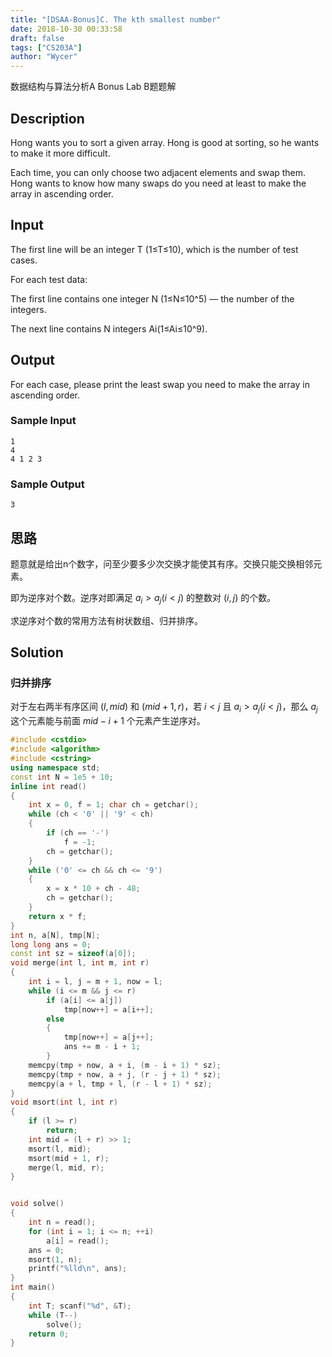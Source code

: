 ```yaml
---
title: "[DSAA-Bonus]C. The kth smallest number"
date: 2018-10-30 00:33:58
draft: false
tags: ["CS203A"]
author: "Wycer"
---
```


数据结构与算法分析A Bonus Lab B题题解

<!-- more -->

## Description
Hong wants you to sort a given array.  Hong is good at sorting, so he wants to make it more difficult.

Each time, you can only choose two adjacent elements and swap them.
Hong wants to know how many swaps do you need at least to make the array in ascending order.

## Input
The first line will be an integer T (1≤T≤10), which is the number of test cases.  

For each test data:

The first line contains one integer N (1≤N≤10^5) — the number of the integers.

The next line contains N integers Ai(1≤Ai≤10^9).

## Output
For each case, please print the least swap you need to make the array in ascending order.

### Sample Input
```
1
4
4 1 2 3
```
### Sample Output
```
3
```

## 思路

题意就是给出n个数字，问至少要多少次交换才能使其有序。交换只能交换相邻元素。

即为逆序对个数。逆序对即满足 $a_i > a_j (i < j)$ 的整数对 $(i, j)$ 的个数。

求逆序对个数的常用方法有树状数组、归并排序。

## Solution

### 归并排序

对于左右两半有序区间 $(l, mid)$ 和 $(mid + 1, r)$，若 $i < j$ 且 $a_i > a_j (i < j)$，那么 $a_j$ 这个元素能与前面 $mid - i + 1$ 个元素产生逆序对。

``` cpp
#include <cstdio>
#include <algorithm>
#include <cstring>
using namespace std;
const int N = 1e5 + 10;
inline int read()
{
    int x = 0, f = 1; char ch = getchar();
    while (ch < '0' || '9' < ch)
    {
        if (ch == '-')
            f = -1;
        ch = getchar();
    }
    while ('0' <= ch && ch <= '9')
    {
        x = x * 10 + ch - 48;
        ch = getchar();
    }
    return x * f;
}
int n, a[N], tmp[N];
long long ans = 0;
const int sz = sizeof(a[0]);
void merge(int l, int m, int r)
{
    int i = l, j = m + 1, now = l;
    while (i <= m && j <= r)
        if (a[i] <= a[j])
            tmp[now++] = a[i++];
        else
        {
            tmp[now++] = a[j++];
            ans += m - i + 1;
        }
    memcpy(tmp + now, a + i, (m - i + 1) * sz);
    memcpy(tmp + now, a + j, (r - j + 1) * sz);
    memcpy(a + l, tmp + l, (r - l + 1) * sz);
}
void msort(int l, int r)
{
    if (l >= r)
        return;
    int mid = (l + r) >> 1;
    msort(l, mid);
    msort(mid + 1, r);
    merge(l, mid, r);
}


void solve()
{
    int n = read();
    for (int i = 1; i <= n; ++i)
        a[i] = read();
    ans = 0;
    msort(1, n);
    printf("%lld\n", ans);
}
int main()
{
    int T; scanf("%d", &T);
    while (T--)
        solve();
    return 0;
}   
```